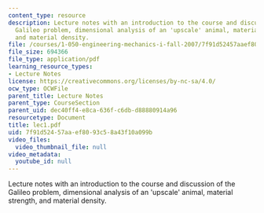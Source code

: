 ```yaml
---
content_type: resource
description: Lecture notes with an introduction to the course and discussion of the
  Galileo problem, dimensional analysis of an 'upscale' animal, material strength,
  and material density.
file: /courses/1-050-engineering-mechanics-i-fall-2007/7f91d52457aaef8093c58a43f10a099b_lec1.pdf
file_size: 694366
file_type: application/pdf
learning_resource_types:
- Lecture Notes
license: https://creativecommons.org/licenses/by-nc-sa/4.0/
ocw_type: OCWFile
parent_title: Lecture Notes
parent_type: CourseSection
parent_uid: dec40ff4-e8ca-636f-c6db-d88880914a96
resourcetype: Document
title: lec1.pdf
uid: 7f91d524-57aa-ef80-93c5-8a43f10a099b
video_files:
  video_thumbnail_file: null
video_metadata:
  youtube_id: null
---
```

Lecture notes with an introduction to the course and discussion of the Galileo problem, dimensional analysis of an 'upscale' animal, material strength, and material density.